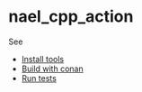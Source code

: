 # nael_cpp_action

See
 * [Install tools](setup_cpp.md)
 * [Build with conan](cmake_build.md)
 * [Run tests](tests_cpp.md)
